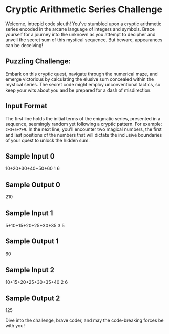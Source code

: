 # Cryptic Arithmetic Series Challenge

Welcome, intrepid code sleuth! You've stumbled upon a cryptic arithmetic series encoded in the arcane language of integers and symbols. Brace yourself for a journey into the unknown as you attempt to decipher and unveil the secret sum of this mystical sequence. But beware, appearances can be deceiving!

## Puzzling Challenge:

Embark on this cryptic quest, navigate through the numerical maze, and emerge victorious by calculating the elusive sum concealed within the mystical series. The secret code might employ unconventional tactics, so keep your wits about you and be prepared for a dash of misdirection.

## Input Format

The first line holds the initial terms of the enigmatic series, presented in a sequence, seemingly random yet following a cryptic pattern. For example: `2+3+5+7+9`.
In the next line, you'll encounter two magical numbers, the first and last positions of the numbers that will dictate the inclusive boundaries of your quest to unlock the hidden sum.

## Sample Input 0
10+20+30+40+50+60
1 6

## Sample Output 0
210

## Sample Input 1
5+10+15+20+25+30+35
3 5

## Sample Output 1
60

## Sample Input 2
10+15+20+25+30+35+40
2 6

## Sample Output 2
125

Dive into the challenge, brave coder, and may the code-breaking forces be with you!
